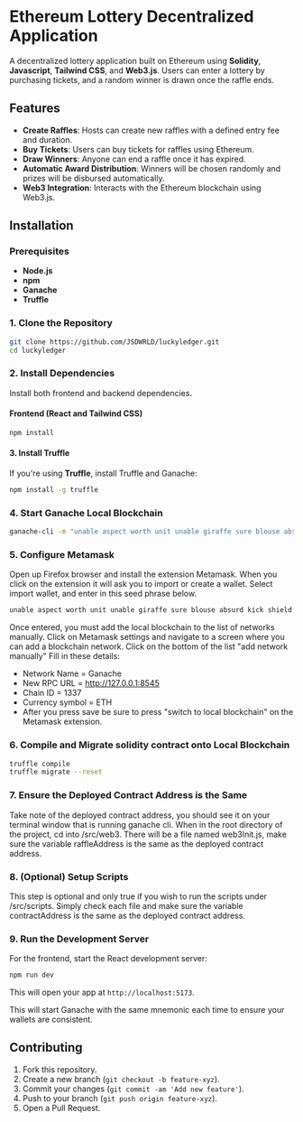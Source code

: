 # Ethereum Lottery Decentralized Application

A decentralized lottery application built on Ethereum using **Solidity**, **Javascript**, **Tailwind CSS**, and **Web3.js**. Users can enter a lottery by purchasing tickets, and a random winner is drawn once the raffle ends.

## Features

- **Create Raffles**: Hosts can create new raffles with a defined entry fee and duration.
- **Buy Tickets**: Users can buy tickets for raffles using Ethereum.
- **Draw Winners**: Anyone can end a raffle once it has expired.
- **Automatic Award Distribution**: Winners will be chosen randomly and prizes will be disbursed automatically.
- **Web3 Integration**: Interacts with the Ethereum blockchain using Web3.js.

## Installation

### Prerequisites

- **Node.js** 
- **npm** 
- **Ganache** 
- **Truffle** 

### 1. Clone the Repository

```bash
git clone https://github.com/JSDWRLD/luckyledger.git
cd luckyledger
```

### 2. Install Dependencies

Install both frontend and backend dependencies.

#### Frontend (React and Tailwind CSS)

```bash
npm install
```

#### 3. Install Truffle

If you're using **Truffle**, install Truffle and Ganache:

```bash
npm install -g truffle
```
### 4. Start Ganache Local Blockchain

```bash
ganache-cli -m "unable aspect worth unit unable giraffe sure blouse absurd kick shield mom" -p 8545
```

### 5. Configure Metamask

Open up Firefox browser and install the extension Metamask.
When you click on the extension it will ask you to import or create a wallet.
Select import wallet, and enter in this seed phrase below.
```bash
unable aspect worth unit unable giraffe sure blouse absurd kick shield mom
```
Once entered, you must add the local blockchain to the list of networks manually.
Click on Metamask settings and navigate to a screen where you can add a blockchain network.
Click on the bottom of the list "add network manually"
Fill in these details:
- Network Name = Ganache
- New RPC URL = http://127.0.0.1:8545
- Chain ID = 1337
- Currency symbol = ETH
- After you press save be sure to press "switch to local blockchain" on the Metamask extension.


### 6. Compile and Migrate solidity contract onto Local Blockchain

```bash
truffle compile
truffle migrate --reset
```

### 7. Ensure the Deployed Contract Address is the Same

Take note of the deployed contract address, you should see it on your terminal window that is running ganache cli.
When in the root directory of the project, cd into /src/web3.
There will be a file named web3Init.js, make sure the variable raffleAddress is the same as the deployed contract address.

### 8. (Optional) Setup Scripts

This step is optional and only true if you wish to run the scripts under /src/scripts.
Simply check each file and make sure the variable contractAddress is the same as the deployed contract address.

### 9. Run the Development Server

For the frontend, start the React development server:

```bash
npm run dev
```

This will open your app at `http://localhost:5173`.

This will start Ganache with the same mnemonic each time to ensure your wallets are consistent.


## Contributing

1. Fork this repository.
2. Create a new branch (`git checkout -b feature-xyz`).
3. Commit your changes (`git commit -am 'Add new feature'`).
4. Push to your branch (`git push origin feature-xyz`).
5. Open a Pull Request.
